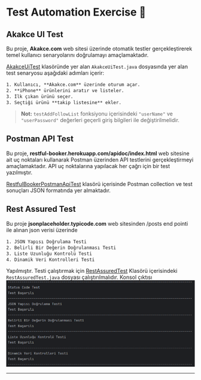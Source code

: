 # Test Automation Exercise 🚀

## Akakce UI Test  

Bu proje, **Akakce.com** web sitesi üzerinde otomatik testler gerçekleştirerek temel kullanıcı senaryolarını doğrulamayı amaçlamaktadır.  


[AkakceUiTest](/src/test/java/AkakceUiTest) klasöründe yer alan  `AkakceUiTest.java` dosyasında yer alan test senaryosu aşağıdaki adımları içerir:  

    1. Kullanıcı, **Akakce.com** üzerinde oturum açar.  
    2. **iPhone** ürünlerini aratır ve listeler.
    3. İlk çıkan ürünü seçer.
    3. Seçtiği ürünü **takip listesine** ekler.  

> **Not:** `testAddFollowList` fonksiyonu içerisindeki `"userName"` ve `"userPassword"` değerleri geçerli giriş bilgileri ile değiştirilmelidir.  



## Postman API Test
Bu proje, **restful-booker.herokuapp.com/apidoc/index.html** web sitesine ait uç noktaları kullanarak Postman üzerinden API testlerini gerçekleştirmeyi amaçlamaktadır. API uç noktalarına yapılacak her çağrı için bir test yazılmıştır.

[RestfulBookerPostmanApiTest](/RestfulBookerPostmanApiTest) klasörü içerisinde Postman collection ve test sonuçları JSON formatında yer almaktadır.


## Rest Assured Test
Bu proje **jsonplaceholder.typicode.com** web sitesinden /posts end pointi ile alınan json verisi üzerinde

    1. JSON Yapısı Doğrulama Testi
    2. Belirli Bir Değerin Doğrulanması Testi
    3. Liste Uzunluğu Kontrolü Testi
    4. Dinamik Veri Kontrolleri Testi

Yapılmıştır. Testi çalıştırmak için [RestAssuredTest](/src/test/java/RestAssuredTest) Klasörü içerisindeki `RestAssuredTest.java` dosyası çalıştırılmalıdır. Konsol çıktısı
![Rest Assured Test Konsol Çıktısı](Images/RestAssuredScreenShot.png)

---




